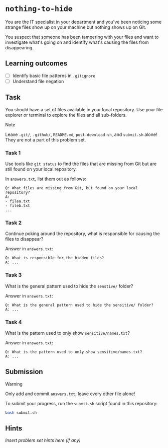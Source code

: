 # `nothing-to-hide`

You are the IT specialist in your department and you've been noticing some strange files show up on your machine but nothing shows up on Git.

You suspect that someone has been tampering with your files and want to investigate what's going on and identify what's causing the files from disappearing.

## Learning outcomes

- [ ] Identify basic file patterns in `.gitignore`
- [ ] Understand file negation

## Task

You should have a set of files available in your local repository. Use your file explorer or terminal to explore the files and all sub-folders.

> [!NOTE]  
> Leave `.git/`, `.github/`, `README.md`, `post-download.sh`, and `submit.sh` alone! They are not a part of this problem set.

### Task 1

Use tools like `git status` to find the files that are missing from Git but are still found on your local repository.

In `answers.txt`, list them out as follows:

```text
Q: What files are missing from Git, but found on your local repository?
A:
- filea.txt
- fileb.txt
...
```

### Task 2

Continue poking around the repository, what is responsible for causing the files to disappear?

Answer in `answers.txt`:

```text
Q: What is responsible for the hidden files?
A: ...
```

### Task 3

What is the general pattern used to hide the `senstive/` folder?

Answer in `answers.txt`:

```text
Q: What is the general pattern used to hide the sensitive/ folder?
A: ...
```

### Task 4

What is the pattern used to only show `sensitive/names.txt`?

Answer in `answers.txt`:

```text
Q: What is the pattern used to only show sensitive/names.txt?
A: ...
```

## Submission

> [!WARNING]  
> Only add and commit `answers.txt`, leave every other file alone!

To submit your progress, run the `submit.sh` script found in this repository:

```bash
bash submit.sh
```

## Hints

_Insert problem set hints here (if any)_
